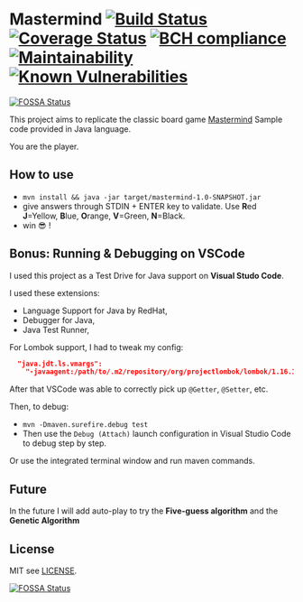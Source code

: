 # Mastermind [![Build Status](https://travis-ci.org/doppelganger9/mastermind.svg?branch=master)](https://travis-ci.org/doppelganger9/mastermind) [![Coverage Status](https://coveralls.io/repos/github/doppelganger9/mastermind/badge.svg?branch=master)](https://coveralls.io/github/doppelganger9/mastermind?branch=master) [![BCH compliance](https://bettercodehub.com/edge/badge/doppelganger9/mastermind?branch=master)](https://bettercodehub.com/) [![Maintainability](https://api.codeclimate.com/v1/badges/85d4fe610960fbf03604/maintainability)](https://codeclimate.com/github/doppelganger9/mastermind/maintainability) [![Known Vulnerabilities](https://snyk.io/test/github/doppelganger9/mastermind/badge.svg?targetFile=pom.xml)](https://snyk.io/test/github/doppelganger9/mastermind?targetFile=pom.xml)
[![FOSSA Status](https://app.fossa.io/api/projects/git%2Bgithub.com%2Fdoppelganger9%2Fmastermind.svg?type=shield)](https://app.fossa.io/projects/git%2Bgithub.com%2Fdoppelganger9%2Fmastermind?ref=badge_shield)


This project aims to replicate the classic board game [Mastermind](https://en.wikipedia.org/wiki/Mastermind_(board_game))
Sample code provided in Java language.

You are the player.

## How to use

- `mvn install && java -jar target/mastermind-1.0-SNAPSHOT.jar`
- give answers through STDIN + ENTER key to validate.
  Use **R**ed **J**=Yellow, **B**lue, **O**range, **V**=Green, **N**=Black.
- win 😎 !

## Bonus: Running & Debugging on VSCode

I used this project as a Test Drive for Java support on **Visual Studo Code**.

I used these extensions:

- Language Support for Java by RedHat,
- Debugger for Java,
- Java Test Runner,

For Lombok support, I had to tweak my config:

```json
  "java.jdt.ls.vmargs":
    "-javaagent:/path/to/.m2/repository/org/projectlombok/lombok/1.16.18/lombok-1.16.18.jar -Xbootclasspath/a:/path/to/.m2/repository/org/projectlombok/lombok/1.16.18/lombok-1.16.18.jar",
```

After that VSCode was able to correctly pick up `@Getter`, `@Setter`, etc.

Then, to debug:

- `mvn -Dmaven.surefire.debug test`
- Then use the `Debug (Attach)` launch configuration in Visual Studio Code to debug step by step.

Or use the integrated terminal window and run maven commands.

## Future

In the future I will add auto-play to try the **Five-guess algorithm** and the **Genetic Algorithm**

## License

MIT see [LICENSE](LICENSE).


[![FOSSA Status](https://app.fossa.io/api/projects/git%2Bgithub.com%2Fdoppelganger9%2Fmastermind.svg?type=large)](https://app.fossa.io/projects/git%2Bgithub.com%2Fdoppelganger9%2Fmastermind?ref=badge_large)